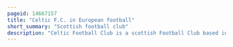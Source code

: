 ```yaml
---
pageid: 14667157
title: "Celtic F.C. in European football"
short_summary: "Scottish football club"
description: "Celtic Football Club is a scottish Football Club based in Glasgow, which has regularly taken Part in european Competitions since its first Appearance in the 1962–63 Inter-Cities Fairs Cup. Since then, the club has competed in every UEFA-organised competition, with the exception of the UEFA Super Cup and the defunct Intertoto Cup."
---
```

